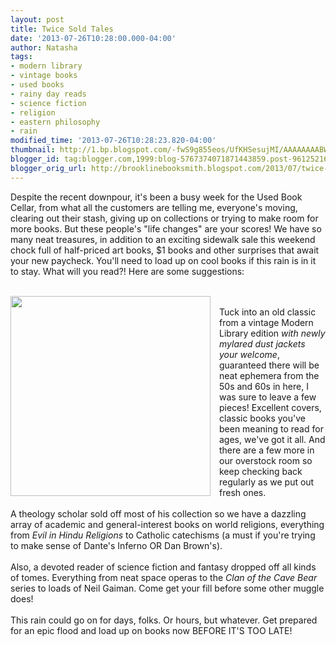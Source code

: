 ```yaml
---
layout: post
title: Twice Sold Tales
date: '2013-07-26T10:28:00.000-04:00'
author: Natasha
tags:
- modern library
- vintage books
- used books
- rainy day reads
- science fiction
- religion
- eastern philosophy
- rain
modified_time: '2013-07-26T10:28:23.820-04:00'
thumbnail: http://1.bp.blogspot.com/-fwS9g855eos/UfKHSesujMI/AAAAAAAABWY/JSnYl-CJDm8/s72-c/modern.jpg
blogger_id: tag:blogger.com,1999:blog-5767374071871443859.post-961252166999923622
blogger_orig_url: http://brooklinebooksmith.blogspot.com/2013/07/twice-sold-tales.html
---
```


Despite the recent downpour, it's been a busy week for the Used Book Cellar, from what all the customers are telling me, everyone's moving, clearing out their stash, giving up on collections or trying to make room for more books. But these people's "life changes" are your scores! We have so many neat treasures, in addition to an exciting sidewalk sale this weekend chock full of half-priced art books, $1 books and other surprises that await your new paycheck. You'll need to load up on cool books if this rain is in it to stay. What will you read?! Here are some suggestions:<br /><br /><div class="separator" style="clear: both; text-align: center;"><a href="http://1.bp.blogspot.com/-fwS9g855eos/UfKHSesujMI/AAAAAAAABWY/JSnYl-CJDm8/s1600/modern.jpg" imageanchor="1" style="clear: left; float: left; margin-bottom: 1em; margin-right: 1em;"><img border="0" height="320" src="http://1.bp.blogspot.com/-fwS9g855eos/UfKHSesujMI/AAAAAAAABWY/JSnYl-CJDm8/s320/modern.jpg" width="320" /></a></div><br />Tuck into an old classic from a vintage Modern Library edition <i>with newly mylared dust jackets your welcome</i>, guaranteed there will be neat ephemera from the 50s and 60s in here, I was sure to leave a few pieces! Excellent covers, classic books you've been meaning to read for ages, we've got it all. And there are a few more in our overstock room so keep checking back regularly as we put out fresh ones.<br /><br />A theology scholar sold off most of his collection so we have a dazzling array of academic and general-interest books on world religions, everything from <i>Evil in Hindu Religions </i>to Catholic catechisms (a must if you're trying to make sense of Dante's Inferno OR Dan Brown's).<br /><br />Also, a devoted reader of science fiction and fantasy dropped off all kinds of tomes. Everything from neat space operas to the <i>Clan of the Cave Bear</i> series to loads of Neil Gaiman. Come get your fill before some other muggle does!<br /><br />This rain could go on for days, folks. Or hours, but whatever. Get prepared for an epic flood and load up on books now BEFORE IT'S TOO LATE!